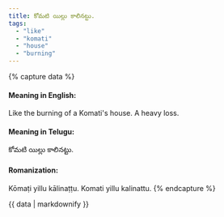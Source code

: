 ```yaml
---
title: కోమటి యిల్లు కాలినట్టు.
tags:
  - "like"
  - "komati"
  - "house"
  - "burning"
---
```


{% capture data %}
#### Meaning in English:
Like the burning of a Komati's house.
A heavy loss.

#### Meaning in Telugu:
కోమటి యిల్లు కాలినట్టు.

#### Romanization:
Kōmaṭi yillu kālinaṭṭu.
Komati yillu kalinattu.
{% endcapture %}

{{ data | markdownify }}

